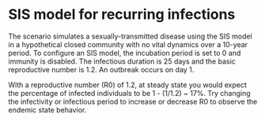 # SIS model for recurring infections

The scenario simulates a sexually-transmitted disease using the SIS model in a hypothetical closed
community with no vital dynamics over a 10-year period. To configure an SIS model, the incubation
period is set to 0 and immunity is disabled. The infectious duration is 25 days and the
basic reproductive number is 1.2. An outbreak occurs on day 1.

With a reproductive number (R0) of 1.2, at steady state you would expect the percentage of infected
individuals to be 1 - (1/1.2) ~ 17%. Try changing the infectivity or infectious period to increase
or decrease R0 to observe the endemic state behavior.